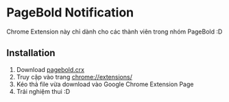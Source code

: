 # PageBold Notification

Chrome Extension này chỉ dành cho các thành viên trong nhóm PageBold :D

## Installation

1. Download [pagebold.crx](https://github.com/dungps/pagebold-notification/releases/)
2. Truy cập vào trang <a href="chrome://extensions/">chrome://extensions/</a>
3. Kéo thả file vừa download vào Google Chrome Extension Page
4. Trải nghiệm thui :D
